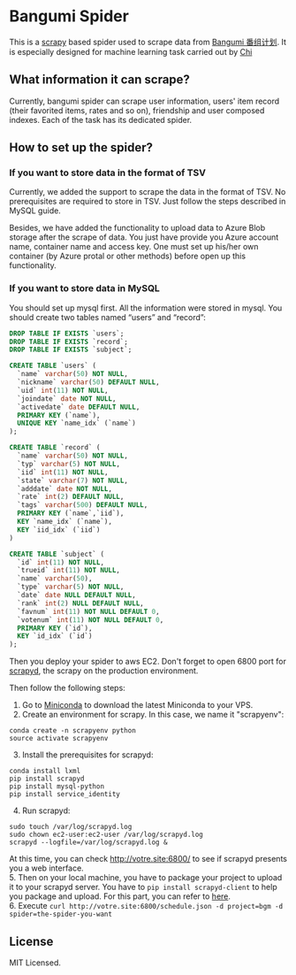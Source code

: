 # Bangumi Spider

This is a [scrapy](http://scrapy.org/) based spider used to scrape data from [Bangumi 番组计划](https://bgm.tv). It is especially designed for machine learning task carried out by [Chi](http://ikely.me/chi)

## What information it can scrape?

Currently, bangumi spider can scrape user information, users' item record (their favorited items, rates and so on), friendship and user composed indexes. Each of the task has its dedicated spider.

## How to set up the spider?

### If you want to store data in the format of TSV

Currently, we added the support to scrape the data in the format of TSV. No prerequisites are required to store in TSV. Just follow the steps described in MySQL guide.

Besides, we have added the functionality to upload data to Azure Blob storage after the scrape of data. You just have provide you Azure account name, container name and access key. One must set up his/her own container (by Azure protal or other methods) before open up this functionality.

### If you want to store data in MySQL

You should set up mysql first. All the information were stored in mysql. You should create two tables named “users” and “record”:

```sql
DROP TABLE IF EXISTS `users`;
DROP TABLE IF EXISTS `record`;
DROP TABLE IF EXISTS `subject`;

CREATE TABLE `users` (
  `name` varchar(50) NOT NULL,
  `nickname` varchar(50) DEFAULT NULL,
  `uid` int(11) NOT NULL,
  `joindate` date NOT NULL,
  `activedate` date DEFAULT NULL,
  PRIMARY KEY (`name`),
  UNIQUE KEY `name_idx` (`name`)
);

CREATE TABLE `record` (
  `name` varchar(50) NOT NULL,
  `typ` varchar(5) NOT NULL,
  `iid` int(11) NOT NULL,
  `state` varchar(7) NOT NULL,
  `adddate` date NOT NULL,
  `rate` int(2) DEFAULT NULL,
  `tags` varchar(500) DEFAULT NULL,
  PRIMARY KEY (`name`,`iid`),
  KEY `name_idx` (`name`),
  KEY `iid_idx` (`iid`)
)

CREATE TABLE `subject` (
  `id` int(11) NOT NULL,
  `trueid` int(11) NOT NULL,
  `name` varchar(50),
  `type` varchar(5) NOT NULL,
  `date` date NULL DEFAULT NULL,
  `rank` int(2) NULL DEFAULT NULL,
  `favnum` int(11) NOT NULL DEFAULT 0,
  `votenum` int(11) NOT NULL DEFAULT 0,
  PRIMARY KEY (`id`),
  KEY `id_idx` (`id`)
);
```

Then you deploy your spider to aws EC2. Don't forget to open 6800 port for [scrapyd](http://scrapyd.readthedocs.org/en/latest/), the scrapy on the production environment.

Then follow the following steps:

1. Go to [Miniconda](http://conda.pydata.org/miniconda.html) to download the latest Miniconda to your VPS.  
2. Create an environment for scrapy. In this case, we name it "scrapyenv":
```
conda create -n scrapyenv python
source activate scrapyenv
```  
3. Install the prerequisites for scrapyd:
```
conda install lxml
pip install scrapyd
pip install mysql-python
pip install service_identity
```  
4. Run scrapyd:
```
sudo touch /var/log/scrapyd.log
sudo chown ec2-user:ec2-user /var/log/scrapyd.log
scrapyd --logfile=/var/log/scrapyd.log &
```  
At this time, you can check http://votre.site:6800/ to see if scrapyd presents you a web interface.  
5. Then on your local machine, you have to package your project to upload it to your scrapyd server. You have to `pip install scrapyd-client` to help you package and upload. For this part, you can refer to [here](https://github.com/scrapy/scrapyd-client).  
6. Execute `curl http://votre.site:6800/schedule.json -d project=bgm -d spider=the-spider-you-want`  

## License

MIT Licensed.
